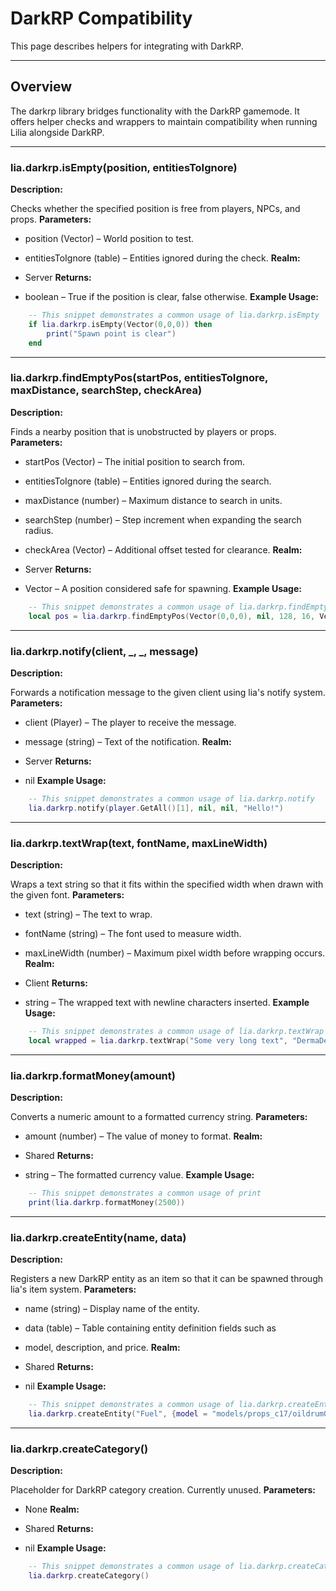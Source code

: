 # DarkRP Compatibility

This page describes helpers for integrating with DarkRP.

---

## Overview

The darkrp library bridges functionality with the DarkRP gamemode. It offers helper checks and wrappers to maintain compatibility when running Lilia alongside DarkRP.

---

### lia.darkrp.isEmpty(position, entitiesToIgnore)

    
**Description:**

Checks whether the specified position is free from players, NPCs,
and props.
**Parameters:**

* position (Vector) – World position to test.
* entitiesToIgnore (table) – Entities ignored during the check.
**Realm:**

* Server
**Returns:**

* boolean – True if the position is clear, false otherwise.
**Example Usage:**

```lua
    -- This snippet demonstrates a common usage of lia.darkrp.isEmpty
    if lia.darkrp.isEmpty(Vector(0,0,0)) then
        print("Spawn point is clear")
    end
```

---


### lia.darkrp.findEmptyPos(startPos, entitiesToIgnore, maxDistance, searchStep, checkArea)

    
**Description:**

Finds a nearby position that is unobstructed by players or props.
**Parameters:**

* startPos (Vector) – The initial position to search from.
* entitiesToIgnore (table) – Entities ignored during the search.
* maxDistance (number) – Maximum distance to search in units.
* searchStep (number) – Step increment when expanding the search radius.
* checkArea (Vector) – Additional offset tested for clearance.
**Realm:**

* Server
**Returns:**

* Vector – A position considered safe for spawning.
**Example Usage:**

```lua
    -- This snippet demonstrates a common usage of lia.darkrp.findEmptyPos
    local pos = lia.darkrp.findEmptyPos(Vector(0,0,0), nil, 128, 16, Vector(0,0,32))
```

---


### lia.darkrp.notify(client, _, _, message)

    
**Description:**

Forwards a notification message to the given client using
lia's notify system.
**Parameters:**

* client (Player) – The player to receive the message.
* message (string) – Text of the notification.
**Realm:**

* Server
**Returns:**

* nil
**Example Usage:**

```lua
    -- This snippet demonstrates a common usage of lia.darkrp.notify
    lia.darkrp.notify(player.GetAll()[1], nil, nil, "Hello!")
```

---


### lia.darkrp.textWrap(text, fontName, maxLineWidth)

    
**Description:**

Wraps a text string so that it fits within the specified width
when drawn with the given font.
**Parameters:**

* text (string) – The text to wrap.
* fontName (string) – The font used to measure width.
* maxLineWidth (number) – Maximum pixel width before wrapping occurs.
**Realm:**

* Client
**Returns:**

* string – The wrapped text with newline characters inserted.
**Example Usage:**

```lua
    -- This snippet demonstrates a common usage of lia.darkrp.textWrap
    local wrapped = lia.darkrp.textWrap("Some very long text", "DermaDefault", 150)
```

---


### lia.darkrp.formatMoney(amount)

    
**Description:**

Converts a numeric amount to a formatted currency string.
**Parameters:**

* amount (number) – The value of money to format.
**Realm:**

* Shared
**Returns:**

* string – The formatted currency value.
**Example Usage:**

```lua
    -- This snippet demonstrates a common usage of print
    print(lia.darkrp.formatMoney(2500))
```

---


### lia.darkrp.createEntity(name, data)

    
**Description:**

Registers a new DarkRP entity as an item so that it can be spawned
through lia's item system.
**Parameters:**

* name (string) – Display name of the entity.
* data (table) – Table containing entity definition fields such as
* model, description, and price.
**Realm:**

* Shared
**Returns:**

* nil
**Example Usage:**

```lua
    -- This snippet demonstrates a common usage of lia.darkrp.createEntity
    lia.darkrp.createEntity("Fuel", {model = "models/props_c17/oildrum001.mdl", price = 50})
```

---


### lia.darkrp.createCategory()

    
**Description:**

Placeholder for DarkRP category creation. Currently unused.
**Parameters:**

* None
**Realm:**

* Shared
**Returns:**

* nil
**Example Usage:**

```lua
    -- This snippet demonstrates a common usage of lia.darkrp.createCategory
    lia.darkrp.createCategory()
```
